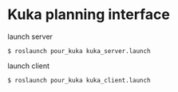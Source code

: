 # Kuka planning interface

launch server
```
$ roslaunch pour_kuka kuka_server.launch
```

launch client
```
$ roslaunch pour_kuka kuka_client.launch
```

